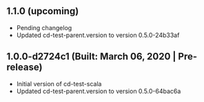 ## 1.1.0 (upcoming)

* Pending changelog
* Updated cd-test-parent.version to version 0.5.0-24b33af
## 1.0.0-d2724c1 (Built: March 06, 2020 | Pre-release)

* Initial version of cd-test-scala
* Updated cd-test-parent.version to version 0.5.0-64bac6a

